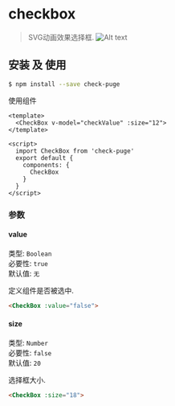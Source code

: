 # checkbox

> SVG动画效果选择框.
![Alt text](http://puge-10017157.cossh.myqcloud.com/github8600/check-puge/%E5%BD%95%E5%88%B6_2018_02_23_17_09_21_270.gif)
## 安装 及 使用

```bash
$ npm install --save check-puge
```

使用组件

```vue
<template>
  <CheckBox v-model="checkValue" :size="12">
</template>

<script>
  import CheckBox from 'check-puge'
  export default {
    components: {
      CheckBox
    }
  }
</script>
```

### 参数

#### value
类型: `Boolean`<br>
必要性: `true`<br>
默认值: `无`

定义组件是否被选中.

```html
<CheckBox :value="false">
```

#### size
类型: `Number`<br>
必要性: `false`<br>
默认值: `20`

选择框大小.

```html
<CheckBox :size="18">
```
